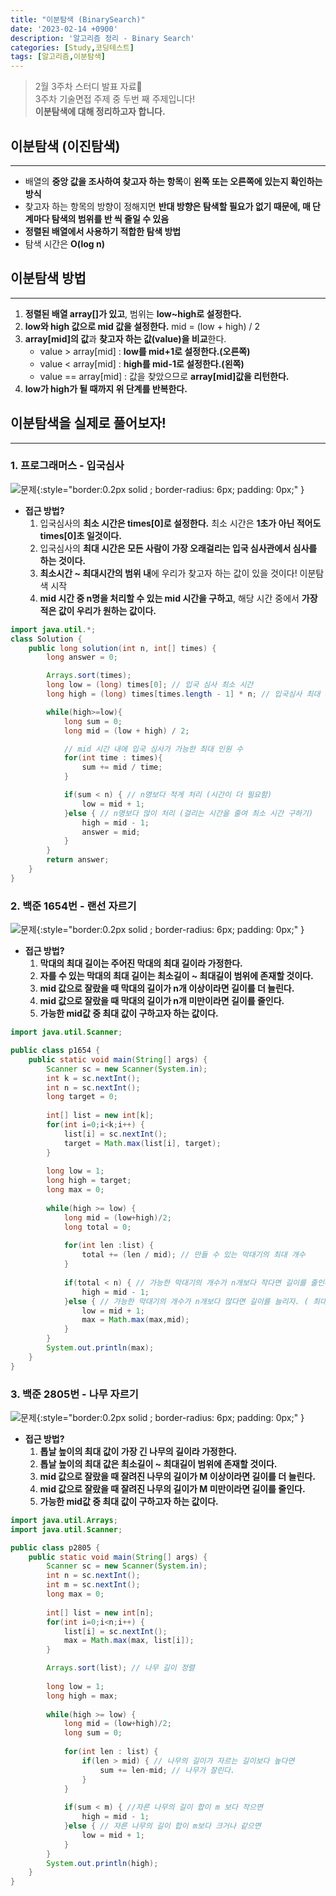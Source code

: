 ```yaml
---
title: "이분탐색 (BinarySearch)"
date: '2023-02-14 +0900'
description: '알고리즘 정리 - Binary Search'
categories: [Study,코딩테스트]
tags: [알고리즘,이분탐색]
---
```


> 2월 3주차 스터디 발표 자료📖                                    
> 3주차 기술면접 주제 중 두번 째 주제입니다!           
> **이분탐색에 대해 정리하고자 합니다.**

## **이분탐색 (이진탐색)** ##
---
- 배열의 **중앙 값을 조사하여 찾고자 하는 항목**이 **왼쪽 또는 오른쪽에 있는지 확인하는 방식**
- 찾고자 하는 항목의 방향이 정해지면 **반대 방향은 탐색할 필요가 없기 때문에, 매 단계마다 탐색의 범위를 반 씩 줄일 수 있음**
- **정렬된 배열에서 사용하기 적합한 탐색 방법**
- 탐색 시간은 **O(log n)**

## **이분탐색 방법** ##
---
1. **정렬된 배열 array[]가 있고**, 범위는 **low~high로 설정한다.**
2. **low와 high 값으로 mid 값을 설정한다.** mid = (low + high) / 2
3. **array[mid]의 값**과 **찾고자 하는 값(value)을 비교**한다.
    - value > array[mid] : **low를 mid+1로 설정한다.(오른쪽)**
    - value < array[mid] : **high를 mid-1로 설정한다.(왼쪽)**
    - value == array[mid] : 값을 찾았으므로 **array[mid]값을 리턴한다.**
4. **low가 high가 될 때까지 위 단계를 반복한다.** 

## **이분탐색을 실제로 풀어보자!** ##
---
### **1. 프로그래머스 - 입국심사** ###
![문제](/assets/img/programmers1.jpg){:style="border:0.2px solid ; border-radius: 6px; padding: 0px;" }
- **접근 방법?**
    1. 입국심사의 **최소 시간은 times[0]로 설정한다.** 최소 시간은 **1초가 아닌 적어도 times[0]초 일것이다.**
    2. 입국심사의 **최대 시간은 모든 사람이 가장 오래걸리는 입국 심사관에서 심사를 하는 것이다.**
    3. **최소시간 ~ 최대시간의 범위 내**에 우리가 찾고자 하는 값이 있을 것이다! 이분탐색 시작
    4. **mid 시간 중 n명을 처리할 수 있는 mid 시간을 구하고**, 해당 시간 중에서 **가장 적은 값이 우리가 원하는 값이다.**

```java
import java.util.*;
class Solution {
    public long solution(int n, int[] times) {
        long answer = 0;

        Arrays.sort(times);  
        long low = (long) times[0]; // 입국 심사 최소 시간
        long high = (long) times[times.length - 1] * n; // 입국심사 최대 시간

        while(high>=low){
            long sum = 0;
            long mid = (low + high) / 2; 

            // mid 시간 내에 입국 심사가 가능한 최대 인원 수
            for(int time : times){
                sum += mid / time; 
            }

            if(sum < n) { // n명보다 적게 처리 (시간이 더 필요함)
                low = mid + 1;
            }else { // n명보다 많이 처리 (걸리는 시간을 줄여 최소 시간 구하기)
                high = mid - 1; 
                answer = mid;
            }
        }
        return answer;
    }
}
```

### **2. 백준 1654번 - 랜선 자르기** ###
![문제](/assets/img/p1654.jpg){:style="border:0.2px solid ; border-radius: 6px; padding: 0px;" }

- **접근 방법?**
    1. **막대의 최대 길이는 주어진 막대의 최대 길이라 가정한다.**
    2. **자를 수 있는 막대의 최대 길이는 최소길이 ~ 최대길이 범위에 존재할 것이다.**
    3. **mid 값으로 잘랐을 때 막대의 길이가 n개 이상이라면 길이를 더 늘린다.**
    4. **mid 값으로 잘랐을 때 막대의 길이가 n개 미만이라면 길이를 줄인다.**
    5. **가능한 mid값 중 최대 값이 구하고자 하는 값이다.**

```java
import java.util.Scanner;

public class p1654 {
	public static void main(String[] args) {
		Scanner sc = new Scanner(System.in);
		int k = sc.nextInt();
		int n = sc.nextInt();
		long target = 0;
		
		int[] list = new int[k];
		for(int i=0;i<k;i++) {
			list[i] = sc.nextInt();
			target = Math.max(list[i], target);
		}
		
		long low = 1;
		long high = target;
		long max = 0;
		
		while(high >= low) {
			long mid = (low+high)/2;
			long total = 0;
			
			for(int len :list) {
				total += (len / mid); // 만들 수 있는 막대기의 최대 개수
			}
			
			if(total < n) { // 가능한 막대기의 개수가 n개보다 작다면 길이를 줄인다.
				high = mid - 1;
			}else { // 가능한 막대기의 개수가 n개보다 많다면 길이를 늘리자. ( 최대값을 구할거니까 )
				low = mid + 1;
				max = Math.max(max,mid);
			}
		}
		System.out.println(max);
	}
}
```

### **3. 백준 2805번 - 나무 자르기** ###
![문제](/assets/img/p2805.jpg){:style="border:0.2px solid ; border-radius: 6px; padding: 0px;" }

- **접근 방법?**
    1. **톱날 높이의 최대 값이 가장 긴 나무의 길이라 가정한다.**
    2. **톱날 높이의 최대 값은 최소길이 ~ 최대길이 범위에 존재할 것이다.**
    3. **mid 값으로 잘랐을 때 잘려진 나무의 길이가 M 이상이라면 길이를 더 늘린다.**
    4. **mid 값으로 잘랐을 때 잘려진 나무의 길이가 M 미만이라면 길이를 줄인다.**
    5. **가능한 mid값 중 최대 값이 구하고자 하는 값이다.**

```java
import java.util.Arrays;
import java.util.Scanner;

public class p2805 {
	public static void main(String[] args) {
		Scanner sc = new Scanner(System.in);
		int n = sc.nextInt();
		int m = sc.nextInt();
		long max = 0;
		
		int[] list = new int[n];
		for(int i=0;i<n;i++) {
			list[i] = sc.nextInt();
			max = Math.max(max, list[i]);
		}

		Arrays.sort(list); // 나무 길이 정렬
		
		long low = 1;
		long high = max;
		
		while(high >= low) {
			long mid = (low+high)/2;
			long sum = 0;
			
			for(int len : list) {
				if(len > mid) { // 나무의 길이가 자르는 길이보다 높다면
					sum += len-mid; // 나무가 잘린다.
				}
			}
			
			if(sum < m) { //자른 나무의 길이 합이 m 보다 작으면
				high = mid - 1;
			}else { // 자른 나무의 길이 합이 m보다 크거나 같으면
				low = mid + 1; 
			}
		}
		System.out.println(high);
	}
}
```